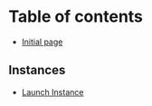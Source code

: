 # Table of contents

* [Initial page](README.md)

## Instances

* [Launch Instance](instances/launch-instance.md)

